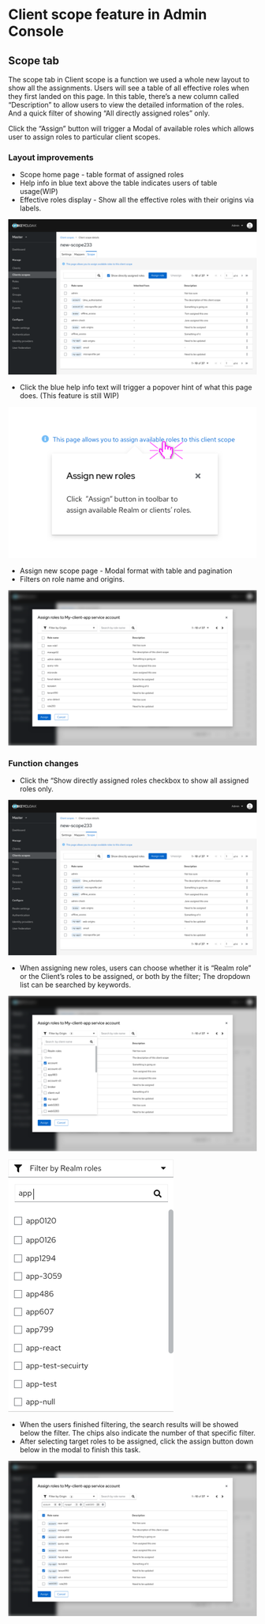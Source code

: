 # Client scope feature in Admin Console

## Scope tab

The scope tab in Client scope is a function we used a whole new layout to show all the assignments. Users will see a table of all effective roles when they first landed on this page.
In this table, there’s a new column called “Description” to allow users to view the detailed information of the roles. And a quick filter of showing “All directly assigned roles” only.

Click the “Assign” button will trigger a Modal of available roles which allows user to assign roles to particular client scopes.


### Layout improvements

* Scope home page - table format of assigned roles
* Help info in blue text above the table indicates users of table usage(WIP)
* Effective roles display - Show all the effective roles with their origins via labels.

![clientscope - scope](./images/clientscope-scopev2.png)


* Click the blue help info text will trigger a popover hint of what this page does. (This feature is still WIP)

![clientscope - scope](./images/popoverhint.png)


* Assign new scope page - Modal format with table and pagination
* Filters on role name and origins.

![clientscope - scope](./images/Clientscopes-scope2.png)

### Function changes

* Click the “Show directly assigned roles checkbox to show all assigned roles only.

![clientscope - scope](./images/Clientscope-scope.png)

* When assigning new roles, users can choose whether it is “Realm role” or the Client’s roles to be assigned, or both by the filter; The dropdown list can be searched by keywords.

![clientscope - scope](./images/Clientscopes-scope-assign2.png)

![clientscope - scope](./images/mapping-roles-filter.png)

* When the users finished filtering, the search results will be showed below the filter. The chips also indicate the number of that specific filter.
* After selecting target roles to be assigned, click the assign button down below in the modal to finish this task.

![clientscope - scope](./images/Clientscopes-scope2-3.png)

